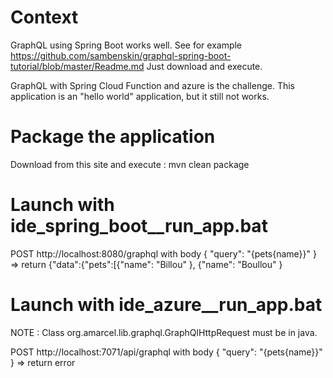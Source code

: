 Context
=======
GraphQL using Spring Boot works well.
See for example https://github.com/sambenskin/graphql-spring-boot-tutorial/blob/master/Readme.md
Just download and execute.

GraphQL with Spring Cloud Function and azure is the challenge.
This application is an "hello world" application, but it still not works. 


Package the application
=======================
Download from this site and execute : mvn clean package

Launch with ide_spring_boot__run_app.bat
========================================

POST http://localhost:8080/graphql with body { "query": "{pets{name}}" }
=> return {"data":{"pets":[{"name": "Billou" }, {"name": "Boullou" }


Launch with ide_azure__run_app.bat
==================================

NOTE : Class org.amarcel.lib.graphql.GraphQlHttpRequest must be in java.

POST http://localhost:7071/api/graphql with body { "query": "{pets{name}}" }
=> return error
